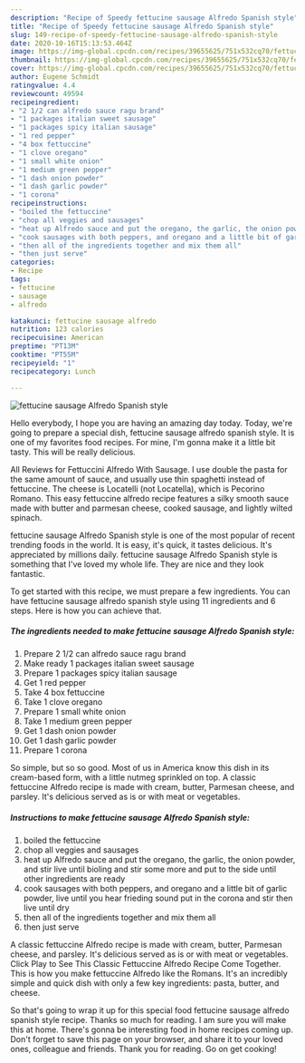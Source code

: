 ```yaml
---
description: "Recipe of Speedy fettucine sausage Alfredo Spanish style"
title: "Recipe of Speedy fettucine sausage Alfredo Spanish style"
slug: 149-recipe-of-speedy-fettucine-sausage-alfredo-spanish-style
date: 2020-10-16T15:13:53.464Z
image: https://img-global.cpcdn.com/recipes/39655625/751x532cq70/fettucine-sausage-alfredo-spanish-style-recipe-main-photo.jpg
thumbnail: https://img-global.cpcdn.com/recipes/39655625/751x532cq70/fettucine-sausage-alfredo-spanish-style-recipe-main-photo.jpg
cover: https://img-global.cpcdn.com/recipes/39655625/751x532cq70/fettucine-sausage-alfredo-spanish-style-recipe-main-photo.jpg
author: Eugene Schmidt
ratingvalue: 4.4
reviewcount: 49594
recipeingredient:
- "2 1/2 can alfredo sauce ragu brand"
- "1 packages italian sweet sausage"
- "1 packages spicy italian sausage"
- "1 red pepper"
- "4 box fettuccine"
- "1 clove oregano"
- "1 small white onion"
- "1 medium green pepper"
- "1 dash onion powder"
- "1 dash garlic powder"
- "1 corona"
recipeinstructions:
- "boiled the fettuccine"
- "chop all veggies and sausages"
- "heat up Alfredo sauce and put the oregano, the garlic, the onion powder, and stir live until bioling and stir some more and put to the side until other ingredients are ready"
- "cook sausages with both peppers, and oregano and a little bit of garlic powder, live until you hear frieding sound put in the corona and stir then live until dry"
- "then all of the ingredients together and mix them all"
- "then just serve"
categories:
- Recipe
tags:
- fettucine
- sausage
- alfredo

katakunci: fettucine sausage alfredo 
nutrition: 123 calories
recipecuisine: American
preptime: "PT13M"
cooktime: "PT55M"
recipeyield: "1"
recipecategory: Lunch

---
```



![fettucine sausage Alfredo Spanish style](https://img-global.cpcdn.com/recipes/39655625/751x532cq70/fettucine-sausage-alfredo-spanish-style-recipe-main-photo.jpg)

Hello everybody, I hope you are having an amazing day today. Today, we're going to prepare a special dish, fettucine sausage alfredo spanish style. It is one of my favorites food recipes. For mine, I'm gonna make it a little bit tasty. This will be really delicious.

All Reviews for Fettuccini Alfredo With Sausage. I use double the pasta for the same amount of sauce, and usually use thin spaghetti instead of fettuccine. The cheese is Locatelli (not Locatella), which is Pecorino Romano. This easy fettuccine alfredo recipe features a silky smooth sauce made with butter and parmesan cheese, cooked sausage, and lightly wilted spinach.

fettucine sausage Alfredo Spanish style is one of the most popular of recent trending foods in the world. It is easy, it's quick, it tastes delicious. It's appreciated by millions daily. fettucine sausage Alfredo Spanish style is something that I've loved my whole life. They are nice and they look fantastic.


To get started with this recipe, we must prepare a few ingredients. You can have fettucine sausage alfredo spanish style using 11 ingredients and 6 steps. Here is how you can achieve that.

<!--inarticleads1-->

##### The ingredients needed to make fettucine sausage Alfredo Spanish style:

1. Prepare 2 1/2 can alfredo sauce ragu brand
1. Make ready 1 packages italian sweet sausage
1. Prepare 1 packages spicy italian sausage
1. Get 1 red pepper
1. Take 4 box fettuccine
1. Take 1 clove oregano
1. Prepare 1 small white onion
1. Take 1 medium green pepper
1. Get 1 dash onion powder
1. Get 1 dash garlic powder
1. Prepare 1 corona


So simple, but so so good. Most of us in America know this dish in its cream-based form, with a little nutmeg sprinkled on top. A classic fettuccine Alfredo recipe is made with cream, butter, Parmesan cheese, and parsley. It&#39;s delicious served as is or with meat or vegetables. 

<!--inarticleads2-->

##### Instructions to make fettucine sausage Alfredo Spanish style:

1. boiled the fettuccine
1. chop all veggies and sausages
1. heat up Alfredo sauce and put the oregano, the garlic, the onion powder, and stir live until bioling and stir some more and put to the side until other ingredients are ready
1. cook sausages with both peppers, and oregano and a little bit of garlic powder, live until you hear frieding sound put in the corona and stir then live until dry
1. then all of the ingredients together and mix them all
1. then just serve


A classic fettuccine Alfredo recipe is made with cream, butter, Parmesan cheese, and parsley. It&#39;s delicious served as is or with meat or vegetables. Click Play to See This Classic Fettuccine Alfredo Recipe Come Together. This is how you make fettuccine Alfredo like the Romans. It&#39;s an incredibly simple and quick dish with only a few key ingredients: pasta, butter, and cheese. 

So that's going to wrap it up for this special food fettucine sausage alfredo spanish style recipe. Thanks so much for reading. I am sure you will make this at home. There's gonna be interesting food in home recipes coming up. Don't forget to save this page on your browser, and share it to your loved ones, colleague and friends. Thank you for reading. Go on get cooking!
